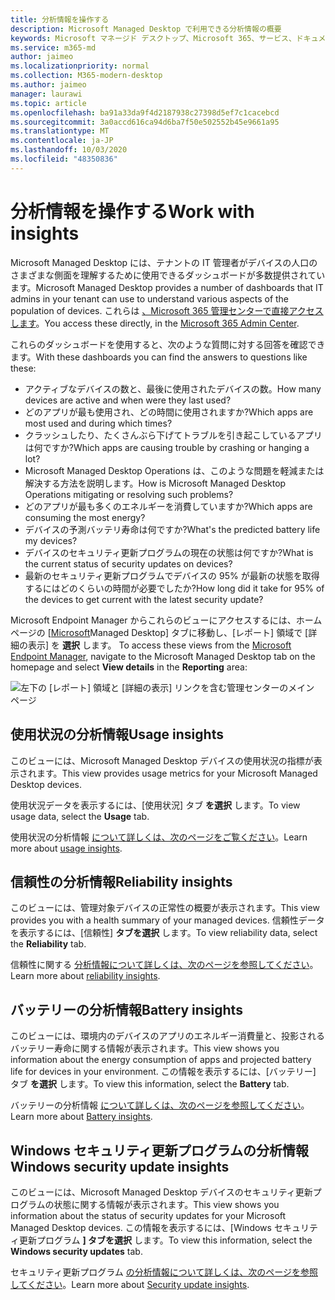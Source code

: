 ```yaml
---
title: 分析情報を操作する
description: Microsoft Managed Desktop で利用できる分析情報の概要
keywords: Microsoft マネージド デスクトップ、Microsoft 365、サービス、ドキュメント
ms.service: m365-md
author: jaimeo
ms.localizationpriority: normal
ms.collection: M365-modern-desktop
ms.author: jaimeo
manager: laurawi
ms.topic: article
ms.openlocfilehash: ba91a33da9f4d2187938c27398d5ef7c1cacebcd
ms.sourcegitcommit: 3a0accd616ca94d6ba7f50e502552b45e9661a95
ms.translationtype: MT
ms.contentlocale: ja-JP
ms.lasthandoff: 10/03/2020
ms.locfileid: "48350836"
---
```

# <a name="work-with-insights"></a><span data-ttu-id="0b8f5-104">分析情報を操作する</span><span class="sxs-lookup"><span data-stu-id="0b8f5-104">Work with insights</span></span>

<span data-ttu-id="0b8f5-105">Microsoft Managed Desktop には、テナントの IT 管理者がデバイスの人口のさまざまな側面を理解するために使用できるダッシュボードが多数提供されています。</span><span class="sxs-lookup"><span data-stu-id="0b8f5-105">Microsoft Managed Desktop provides a number of dashboards that IT admins in your tenant can use to understand various aspects of the population of devices.</span></span> <span data-ttu-id="0b8f5-106">これらは [、Microsoft 365 管理センターで直接アクセスします](https://admin.microsoft.com/adminportal/home?previewoff=false#/microsoftmanageddesktop)。</span><span class="sxs-lookup"><span data-stu-id="0b8f5-106">You access these directly, in the [Microsoft 365 Admin Center](https://admin.microsoft.com/adminportal/home?previewoff=false#/microsoftmanageddesktop).</span></span>

<span data-ttu-id="0b8f5-107">これらのダッシュボードを使用すると、次のような質問に対する回答を確認できます。</span><span class="sxs-lookup"><span data-stu-id="0b8f5-107">With these dashboards you can find the answers to questions like these:</span></span>

- <span data-ttu-id="0b8f5-108">アクティブなデバイスの数と、最後に使用されたデバイスの数。</span><span class="sxs-lookup"><span data-stu-id="0b8f5-108">How many devices are active and when were they last used?</span></span>
- <span data-ttu-id="0b8f5-109">どのアプリが最も使用され、どの時間に使用されますか?</span><span class="sxs-lookup"><span data-stu-id="0b8f5-109">Which apps are most used and during which times?</span></span>
- <span data-ttu-id="0b8f5-110">クラッシュしたり、たくさんぶら下げてトラブルを引き起こしているアプリは何ですか?</span><span class="sxs-lookup"><span data-stu-id="0b8f5-110">Which apps are causing trouble by crashing or hanging a lot?</span></span>
- <span data-ttu-id="0b8f5-111">Microsoft Managed Desktop Operations は、このような問題を軽減または解決する方法を説明します。</span><span class="sxs-lookup"><span data-stu-id="0b8f5-111">How is Microsoft Managed Desktop Operations mitigating or resolving such problems?</span></span>
- <span data-ttu-id="0b8f5-112">どのアプリが最も多くのエネルギーを消費していますか?</span><span class="sxs-lookup"><span data-stu-id="0b8f5-112">Which apps are consuming the most energy?</span></span>
- <span data-ttu-id="0b8f5-113">デバイスの予測バッテリ寿命は何ですか?</span><span class="sxs-lookup"><span data-stu-id="0b8f5-113">What's the predicted battery life my devices?</span></span>
- <span data-ttu-id="0b8f5-114">デバイスのセキュリティ更新プログラムの現在の状態は何ですか?</span><span class="sxs-lookup"><span data-stu-id="0b8f5-114">What is the current status of security updates on devices?</span></span>
- <span data-ttu-id="0b8f5-115">最新のセキュリティ更新プログラムでデバイスの 95% が最新の状態を取得するにはどのくらいの時間が必要でしたか?</span><span class="sxs-lookup"><span data-stu-id="0b8f5-115">How long did it take for 95% of the devices to get current with the latest security update?</span></span>


<span data-ttu-id="0b8f5-116">Microsoft Endpoint Manager からこれらのビューにアクセスするには、ホームページの [[Microsoft](https://endpoint.microsoft.com/)Managed Desktop] タブに移動し、[レポート] 領域で [詳細の表示] を **選択** します。 </span><span class="sxs-lookup"><span data-stu-id="0b8f5-116">To access these views from the [Microsoft Endpoint Manager](https://endpoint.microsoft.com/), navigate to the Microsoft Managed Desktop tab on the homepage and select **View details** in the **Reporting** area:</span></span>


![左下の [レポート] 領域と [詳細の表示] リンクを含む管理センターのメイン ページ](../../media/insights-main.png)


## <a name="usage-insights"></a><span data-ttu-id="0b8f5-118">使用状況の分析情報</span><span class="sxs-lookup"><span data-stu-id="0b8f5-118">Usage insights</span></span>
<span data-ttu-id="0b8f5-119">このビューには、Microsoft Managed Desktop デバイスの使用状況の指標が表示されます。</span><span class="sxs-lookup"><span data-stu-id="0b8f5-119">This view provides usage metrics for your Microsoft Managed Desktop devices.</span></span> 

<span data-ttu-id="0b8f5-120">使用状況データを表示するには、[使用状況] タブ **を選択** します。</span><span class="sxs-lookup"><span data-stu-id="0b8f5-120">To view usage data, select the **Usage** tab.</span></span>

<span data-ttu-id="0b8f5-121">使用状況の分析情報 [について詳しくは、次のページをご覧ください](usage-insights.md)。</span><span class="sxs-lookup"><span data-stu-id="0b8f5-121">Learn more about [usage insights](usage-insights.md).</span></span>

## <a name="reliability-insights"></a><span data-ttu-id="0b8f5-122">信頼性の分析情報</span><span class="sxs-lookup"><span data-stu-id="0b8f5-122">Reliability insights</span></span>
<span data-ttu-id="0b8f5-123">このビューには、管理対象デバイスの正常性の概要が表示されます。</span><span class="sxs-lookup"><span data-stu-id="0b8f5-123">This view provides you with a health summary of your managed devices.</span></span> <span data-ttu-id="0b8f5-124">信頼性データを表示するには、[信頼性] **タブを選択** します。</span><span class="sxs-lookup"><span data-stu-id="0b8f5-124">To view reliability data, select the **Reliability** tab.</span></span>

<span data-ttu-id="0b8f5-125">信頼性に関する [分析情報について詳しくは、次のページを参照してください](reliability-insights.md)。</span><span class="sxs-lookup"><span data-stu-id="0b8f5-125">Learn more about [reliability insights](reliability-insights.md).</span></span>

## <a name="battery-insights"></a><span data-ttu-id="0b8f5-126">バッテリーの分析情報</span><span class="sxs-lookup"><span data-stu-id="0b8f5-126">Battery insights</span></span>
<span data-ttu-id="0b8f5-127">このビューには、環境内のデバイスのアプリのエネルギー消費量と、投影されるバッテリー寿命に関する情報が表示されます。</span><span class="sxs-lookup"><span data-stu-id="0b8f5-127">This view shows you information about the energy consumption of apps and projected battery life for devices in your environment.</span></span> <span data-ttu-id="0b8f5-128">この情報を表示するには、[バッテリー] タブ **を選択** します。</span><span class="sxs-lookup"><span data-stu-id="0b8f5-128">To view this information, select the **Battery** tab.</span></span>

<span data-ttu-id="0b8f5-129">バッテリーの分析情報 [について詳しくは、次のページを参照してください](battery-insights.md)。</span><span class="sxs-lookup"><span data-stu-id="0b8f5-129">Learn more about [Battery insights](battery-insights.md).</span></span>

## <a name="windows-security-update-insights"></a><span data-ttu-id="0b8f5-130">Windows セキュリティ更新プログラムの分析情報</span><span class="sxs-lookup"><span data-stu-id="0b8f5-130">Windows security update insights</span></span>
<span data-ttu-id="0b8f5-131">このビューには、Microsoft Managed Desktop デバイスのセキュリティ更新プログラムの状態に関する情報が表示されます。</span><span class="sxs-lookup"><span data-stu-id="0b8f5-131">This view shows you information about the status of security updates for your Microsoft Managed Desktop devices.</span></span> <span data-ttu-id="0b8f5-132">この情報を表示するには、[Windows セキュリティ更新プログラム **] タブを選択** します。</span><span class="sxs-lookup"><span data-stu-id="0b8f5-132">To view this information, select the **Windows security updates** tab.</span></span>

<span data-ttu-id="0b8f5-133">セキュリティ更新プログラム [の分析情報について詳しくは、次のページを参照してください](security-update-insights.md)。</span><span class="sxs-lookup"><span data-stu-id="0b8f5-133">Learn more about [Security update insights](security-update-insights.md).</span></span>

